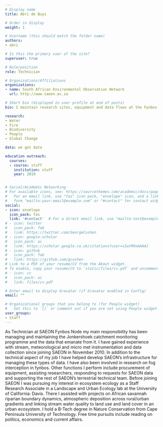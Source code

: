 ```yaml
---
# Display name
title: Abri de Buys

# Order in display
weight: 1

# Username (this should match the folder name)
authors:
- abri

# Is this the primary user of the site?
superuser: true

# Role/position
role: Technician

# Organizations/Affiliations
organizations:
- name: South African Environmental Observation Network
  url: http://www.saeon.ac.za

# Short bio (displayed in user profile at end of posts)
bio: I maintain research sites, equipment and data flows at the Fynbos Node.

research:
- Water
- Fire
- Biodiversity
- People
- Global Change

data: we got data

education outreach:
  courses:
  - course: stuff
    institution: stuff
    year: 2019


# Social/Academic Networking
# For available icons, see: https://sourcethemes.com/academic/docs/page-builder/#icons
#   For an email link, use "fas" icon pack, "envelope" icon, and a link in the
#   form "mailto:your-email@example.com" or "#contact" for contact widget.
social:
- icon: envelope
  icon_pack: fas
  link: '#contact'  # For a direct email link, use "mailto:test@example.org".
# - icon: twitter
#   icon_pack: fab
#   link: https://twitter.com/GeorgeCushen
# - icon: google-scholar
#   icon_pack: ai
#   link: https://scholar.google.co.uk/citations?user=sIwtMXoAAAAJ
# - icon: github
#   icon_pack: fab
#   link: https://github.com/gcushen
# Link to a PDF of your resume/CV from the About widget.
# To enable, copy your resume/CV to `static/files/cv.pdf` and uncomment the lines below.
# - icon: cv
#   icon_pack: ai
#   link: files/cv.pdf

# Enter email to display Gravatar (if Gravatar enabled in Config)
email: ""

# Organizational groups that you belong to (for People widget)
#   Set this to `[]` or comment out if you are not using People widget.
user_groups:
- Staff
---
```


As Technician at SAEON Fynbos Node my main responsibility has been managing and maintaining the Jonkershoek catchment monitoring programme and the data that emanate from it. I have gained experience with stream, meteorological and micro met instrumentation and data collection since joining SAEON in November 2010. In addition to the technical aspect of my job I have helped develop SAEON’s infrastructure for managing these types of data. I have also been involved in research on fog interception in fynbos. Other functions I perform include procurement of equipment, assisting researchers, responding to requests for SAEON data and supporting the rest of SAEON’s terrestrial technical team. Before joining SAEON I was pursuing my interest in ecosystem ecology as a Staff Research Associate in a Landscape and Urban Ecology lab at the University of California: Davis. There I assisted with projects on African savannah riparian boundary dynamics, atmospheric deposition across rural/urban gradients and linking stream water quality to land use and land cover in an urban ecosystem. I hold a B-Tech degree in Nature Conservation from Cape Peninsula University of Technology. Free time pursuits include reading on politics, economics and current affairs.
